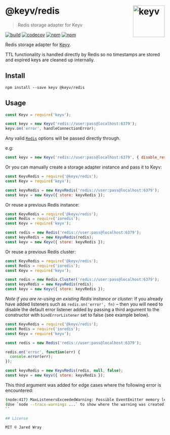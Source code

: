 # @keyv/redis [<img width="100" align="right" src="https://jaredwray.com/images/keyv.svg" alt="keyv">](https://github.com/jaredwra/keyv)

> Redis storage adapter for Keyv

[![build](https://github.com/jaredwray/keyv/actions/workflows/tests.yaml/badge.svg)](https://github.com/jaredwray/keyv/actions/workflows/tests.yaml)
[![codecov](https://codecov.io/gh/jaredwray/keyv/branch/main/graph/badge.svg?token=bRzR3RyOXZ)](https://codecov.io/gh/jaredwray/keyv)
[![npm](https://img.shields.io/npm/v/@keyv/redis.svg)](https://www.npmjs.com/package/@keyv/redis)
[![npm](https://img.shields.io/npm/dm/@keyv/redis)](https://npmjs.com/package/@keyv/redis)

Redis storage adapter for [Keyv](https://github.com/jaredwray/keyv).

TTL functionality is handled directly by Redis so no timestamps are stored and expired keys are cleaned up internally.

## Install

```shell
npm install --save keyv @keyv/redis
```

## Usage

```js
const Keyv = require('keyv');

const keyv = new Keyv('redis://user:pass@localhost:6379');
keyv.on('error', handleConnectionError);
```

Any valid [`Redis`](https://github.com/luin/ioredis#connect-to-redis) options will be passed directly through.

e.g:

```js
const keyv = new Keyv('redis://user:pass@localhost:6379', { disable_resubscribing: true });
```

Or you can manually create a storage adapter instance and pass it to Keyv:

```js
const KeyvRedis = require('@keyv/redis');
const Keyv = require('keyv');

const keyvRedis = new KeyvRedis('redis://user:pass@localhost:6379');
const keyv = new Keyv({ store: keyvRedis });
```

Or reuse a previous Redis instance:

```js
const KeyvRedis = require('@keyv/redis');
const Redis = require('ioredis');
const Keyv = require('keyv');

const redis = new Redis('redis://user:pass@localhost:6379');
const keyvRedis = new KeyvRedis(redis);
const keyv = new Keyv({ store: keyvRedis });
```

Or reuse a previous Redis cluster:

```js
const KeyvRedis = require('@keyv/redis');
const Redis = require('ioredis');
const Keyv = require('keyv');

const redis = new Redis.Cluster('redis://user:pass@localhost:6379');
const keyvRedis = new KeyvRedis(redis);
const keyv = new Keyv({ store: keyvRedis });
```

*Note if you are re-using an existing Redis instance or cluster:* If you already have added listeners such as `redis.on('error', fn)` &ndash; then you will need to disable the default error listener added by passing a third argument to the constructor with `bindErrorListener` set to false (see example below).

```js
const KeyvRedis = require('@keyv/redis');
const Redis = require('ioredis');
const Keyv = require('keyv');

const redis = new Redis('redis://user:pass@localhost:6379');

redis.on('error', function(err) {
  console.error(err);
});

const keyvRedis = new KeyvRedis(redis, null, false);
const keyv = new Keyv({ store: keyvRedis });
```

This third argument was added for edge cases where the following error is encountered:

```sh
(node:417) MaxListenersExceededWarning: Possible EventEmitter memory leak detected. 11 error listeners added to [KeyvRedis]. Use emitter.setMaxListeners() to increase limit
(Use `node --trace-warnings ...` to show where the warning was created)
``

## License

MIT © Jared Wray
